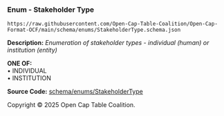 ### Enum - Stakeholder Type

`https://raw.githubusercontent.com/Open-Cap-Table-Coalition/Open-Cap-Format-OCF/main/schema/enums/StakeholderType.schema.json`

**Description:** _Enumeration of stakeholder types - individual (human) or institution (entity)_

**ONE OF:**</br>&bull; INDIVIDUAL </br>&bull; INSTITUTION

**Source Code:** [schema/enums/StakeholderType](../../../../schema/enums/StakeholderType.schema.json)

Copyright © 2025 Open Cap Table Coalition.
